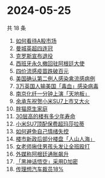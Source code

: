 # 2024-05-25

共 18 条

<!-- BEGIN ZHIHUSEARCH -->
<!-- 最后更新时间 Sat May 25 2024 23:10:22 GMT+0800 (China Standard Time) -->
1. [如何看待A股市场](https://www.zhihu.com/search?q=如何看待A股市场)
1. [曼城英超四连冠](https://www.zhihu.com/search?q=曼城英超四连冠)
1. [克罗斯宣布退役](https://www.zhihu.com/search?q=克罗斯宣布退役)
1. [西班牙永久撤回驻阿根廷大使](https://www.zhihu.com/search?q=西班牙永久撤回驻阿根廷大使)
1. [四价流感疫苗跌破百元](https://www.zhihu.com/search?q=四价流感疫苗跌破百元)
1. [美国确认第二例人感染禽流感病例](https://www.zhihu.com/search?q=美国确认第二例人感染禽流感病例)
1. [3万英国人输美国「毒血」感染病毒](https://www.zhihu.com/search?q=3万英国人输美国「毒血」感染病毒)
1. [南京化纤一分钟上演「天地板」](https://www.zhihu.com/search?q=南京化纤一分钟上演「天地板」)
1. [余承东祝贺小米SU7上市又大火](https://www.zhihu.com/search?q=余承东祝贺小米SU7上市又大火)
1. [胖猫原生家庭](https://www.zhihu.com/search?q=胖猫原生家庭)
1. [30层高的楼有多少年寿命](https://www.zhihu.com/search?q=30层高的楼有多少年寿命)
1. [小米SU7顶配保费超玛莎拉蒂](https://www.zhihu.com/search?q=小米SU7顶配保费超玛莎拉蒂)
1. [如何避免自己情绪失控](https://www.zhihu.com/search?q=如何避免自己情绪失控)
1. [楼市新政后部分楼盘「人山人海」](https://www.zhihu.com/search?q=楼市新政后部分楼盘「人山人海」)
1. [女老师揪住男孩头发让全班殴打](https://www.zhihu.com/search?q=女老师揪住男孩头发让全班殴打)
1. [外媒称阿根廷通胀飙升](https://www.zhihu.com/search?q=外媒称阿根廷通胀飙升)
1. [「黑神话悟空」采用D加密](https://www.zhihu.com/search?q=「黑神话悟空」采用D加密)
1. [传理想汽车裁员18%](https://www.zhihu.com/search?q=传理想汽车裁员18%)
<!-- END ZHIHUSEARCH -->
